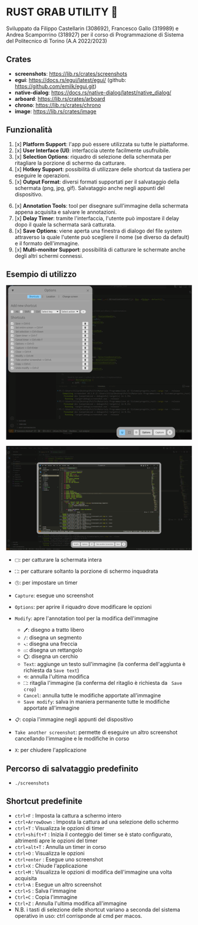 # RUST GRAB UTILITY 🦀
Sviluppato da Filippo Castellarin (308692), Francesco Gallo (319989) e Andrea Scamporrino (318927) per il corso di Programmazione di Sistema del Politecnico di Torino (A.A 2022/2023)
## Crates
- **screenshots**: https://lib.rs/crates/screenshots
- **egui**: https://docs.rs/egui/latest/egui/ (github: https://github.com/emilk/egui.git)
- **native-dialog**: https://docs.rs/native-dialog/latest/native_dialog/
- **arboard**: https://lib.rs/crates/arboard
- **chrono**: https://lib.rs/crates/chrono
- **image**: https://lib.rs/crates/image

## Funzionalità
1. [x] **Platform Support**: l'app può essere utilizzata su tutte le piattaforme.
2. [x] **User Interface (UI)**: interfaccia utente facilmente usufruibile.
3. [x] **Selection Options**: riquadro di selezione della schermata per ritagliare la porzione di schermo da catturare.
4. [x] **Hotkey Support**: possibilità di utilizzare delle shortcut da tastiera per eseguire le operazioni.
5. [x] **Output Format**: diversi formati supportati per il salvataggio della schermata (png, jpg, gif). Salvataggio anche negli appunti del dispositivo.
<!-- FUNZIONALITÀ BONUS -->
6. [x] **Annotation Tools**: tool per disegnare sull'immagine della schermata appena acquisita e salvare le annotazioni.
7. [x] **Delay Timer**: tramite l'interfaccia, l'utente può impostare il delay dopo il quale la schermata sarà catturata.
8. [x] **Save Options**: viene aperta una finestra di dialogo del file system attraverso la quale l'utente può scegliere il nome (se diverso da default) e il formato dell'immagine.
9. [x] **Multi-monitor Support**: possibilità di catturare le schermate anche degli altri schermi connessi.

## Esempio di utilizzo

![Schermata iniziale + pannello opzioni](esempio_1.png)

![A schermata catturata, modifica dell'immagine](esempio_2.png)

- `🖵`: per catturare la schermata intera
- `⛶`: per catturare soltanto la porzione di schermo inquadrata
- `🕓`: per impostare un timer
- `Capture`: esegue uno screenshot
- `Options`: per aprire il riquadro dove modificare le opzioni
- `Modify`: apre l'annotation tool per la modifica dell'immagine
    * `🖊`: disegno a tratto libero
    * `/`: disegna un segmento
    * `↖`: disegna una freccia
    * `☐`: disegna un rettangolo
    * `⭕`: disegna un cerchio
    * `Text`: aggiunge un testo sull'immagine (la conferma dell'aggiunta è richiesta da `Save text`)
    * `⟲`: annulla l'ultima modifica
    * `⛶`: ritaglia l'immagine (la conferma del ritaglio è richiesta da ` Save crop`)
    * `Cancel`: annulla tutte le modifiche apportate all'immagine
    * `Save modify`: salva in maniera permanente tutte le modifiche apportate all'immagine

- `📋`: copia l'immagine negli appunti del dispositivo
- `Take another screenshot`: permette di eseguire un altro screenshot cancellando l'immagine e le modifiche in corso 
- `X`: per chiudere l'applicazione

## Percorso di salvataggio predefinito
- `./screenshots`

## Shortcut predefinite
- `ctrl+F` : Imposta la cattura a schermo intero
- `ctrl+ArrowDown` : Imposta la cattura ad una selezione dello schermo
- `ctrl+T` : Visualizza le opzioni di timer
- `ctrl+shift+T` : Inizia il conteggio del timer se è stato configurato, altrimenti apre le opzioni del timer
- `ctrl+alt+T` : Annulla un timer in corso
- `ctrl+O` : Visualizza le opzioni
- `ctrl+enter` : Esegue uno screenshot
- `ctrl+X` : Chiude l'applicazione
- `ctrl+M` : Visualizza le opzioni di modifica dell'immagine una volta acquisita
- `ctrl+A` : Esegue un altro screenshot
- `ctrl+S` : Salva l'immagine
- `Ctrl+C` : Copia l'immagine 
- `Ctrl+Z` : Annulla l'ultima modifica all'immagine
- N.B. i tasti di selezione delle shortcut variano a seconda del sistema operativo in uso: ctrl corrisponde al cmd per macos. 
